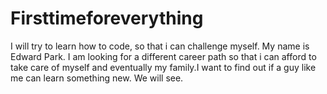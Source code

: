 # Firsttimeforeverything
I will try to learn how to code, so that i can challenge myself.
My name is Edward Park. I am looking for a different career path so that i can afford to take care of myself and eventually my family.I want to find out if a guy like me can learn something new. We will see.
